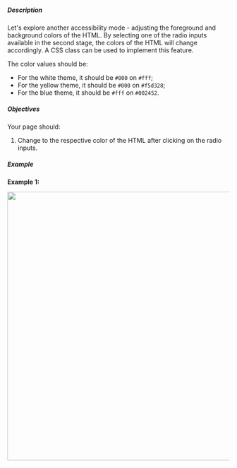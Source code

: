 <div class="step-text">
<h5 id="description">Description</h5>
<p>Let's explore another accessibility mode - adjusting the foreground and background colors of the HTML. By selecting one of the radio inputs available in the second stage, the colors of the HTML will change accordingly. A CSS class can be used to implement this feature.</p>
<p>The color values should be:</p>
<ul>
<li>For the white theme, it should be <code class="java">#000</code> on <code class="java">#fff</code>;</li>
<li>For the yellow theme, it should be <code class="java">#000</code> on <code class="java">#f5d328</code>;</li>
<li>For the blue theme, it should be <code class="java">#fff</code> on <code class="java">#002452</code>.</li>
</ul>
<h5 id="objectives">Objectives</h5>
<p>Your page should:</p>
<ol>
<li>
<p>Change to the respective color of the HTML after clicking on the radio inputs.</p>
</li>
</ol>
<h5 id="example">Example</h5>
<p><strong>Example 1:</strong></p>
<p><picture><img alt="" height="608" name="eg4.gif" src="https://ucarecdn.com/96fa67d2-0aee-4dfc-be14-13c4bd89bef3/" width="1080"/></picture></p>
</div>